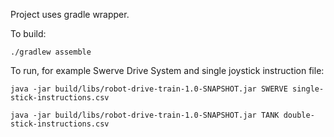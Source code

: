 Project uses gradle wrapper.

To build:
```
./gradlew assemble
```

To run, for example Swerve Drive System and single joystick instruction file:
```
java -jar build/libs/robot-drive-train-1.0-SNAPSHOT.jar SWERVE single-stick-instructions.csv
```

```
java -jar build/libs/robot-drive-train-1.0-SNAPSHOT.jar TANK double-stick-instructions.csv
```
